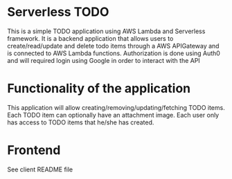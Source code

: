 # Serverless TODO

This is a simple TODO application using AWS Lambda and Serverless framework. It is a backend application that allows users to create/read/update and delete todo items through a AWS APIGateway and is connected to AWS Lambda functions. Authorization is done using Auth0 and will required login using Google in order to interact with the API

# Functionality of the application

This application will allow creating/removing/updating/fetching TODO items. Each TODO item can optionally have an attachment image. Each user only has access to TODO items that he/she has created.

# Frontend

See client README file
